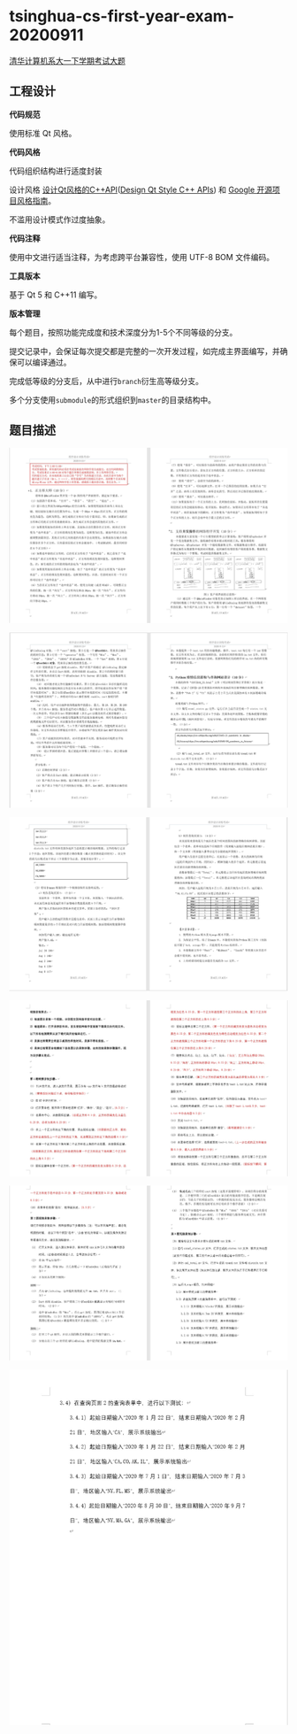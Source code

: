 # tsinghua-cs-first-year-exam-20200911
[清华计算机系大一下学期考试大题](https://www.zhihu.com/question/420606617/answer/1479744962)



## 工程设计

**代码规范**

使用标准 Qt 风格。

**代码风格**

代码组织结构进行适度封装

设计风格 [设计Qt风格的C++API](https://www.cnblogs.com/findumars/p/11172622.html)([Design Qt Style C++ APIs](https://doc.qt.io/archives/qq/qq13-apis.html)) 和 [Google 开源项目风格指南](https://zh-google-styleguide.readthedocs.io/en/latest/google-cpp-styleguide/contents/)。

不滥用设计模式作过度抽象。

**代码注释**

使用中文进行适当注释，为考虑跨平台兼容性，使用 UTF-8 BOM 文件编码。

**工具版本**

基于 Qt 5 和 C++11 编写。

**版本管理**

每个题目，按照功能完成度和技术深度分为1-5个不同等级的分支。

提交记录中，会保证每次提交都是完整的一次开发过程，如完成主界面编写，并确保可以编译通过。

完成低等级的分支后，从中进行`branch`衍生高等级分支。

多个分支使用`submodule`的形式组织到`master`的目录结构中。



## 题目描述

![](images/1.jpg)

![](images/2.jpg)

![](images/3.jpg)

![](images/4.jpg)

![](images/5.jpg)

![](images/6.jpg)